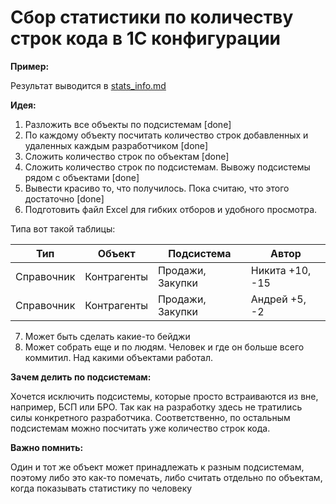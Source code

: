 # Сбор статистики по количеству строк кода в 1С конфигурации

**Пример:**

Результат выводится в [stats_info.md](stats_info.md)

**Идея:**

1. Разложить все объекты по подсистемам [done]
2. По каждому объекту посчитать количество строк добавленных и удаленных каждым разработчиком [done]
3. Сложить количество строк по объектам [done]
4. Сложить количество строк по подсистемам. Вывожу подсистемы рядом с объектами [done]
5. Вывести красиво то, что получилось. Пока считаю, что этого достаточно [done]
6. Подготовить файл Excel для гибких отборов и удобного просмотра. 

Типа вот такой таблицы:

| Тип        | Объект      | Подсистема       | Автор           |
|------------|-------------|------------------|-----------------|
| Справочник | Контрагенты | Продажи, Закупки | Никита +10, -15 |
| Справочник | Контрагенты | Продажи, Закупки | Андрей +5, -2   |

7. Может быть сделать какие-то бейджи
8. Может собрать еще и по людям. Человек и где он больше всего коммитил. Над какими объектами работал.

**Зачем делить по подсистемам:**

Хочется исключить подсистемы, которые просто встраиваются из вне, например, БСП или БРО. Так как на разработку здесь не тратились силы конкретного разработчика.
Соответственно, по остальным подсистемам можно посчитать уже количество строк кода.

**Важно помнить:**

Один и тот же объект может принадлежать к разным подсистемам, поэтому либо это как-то помечать, либо считать отдельно по объектам, когда показывать статистику по человеку
